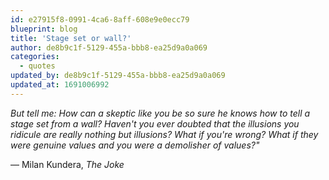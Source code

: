 ```yaml
---
id: e27915f8-0991-4ca6-8aff-608e9e0ecc79
blueprint: blog
title: 'Stage set or wall?'
author: de8b9c1f-5129-455a-bbb8-ea25d9a0a069
categories:
  - quotes
updated_by: de8b9c1f-5129-455a-bbb8-ea25d9a0a069
updated_at: 1691006992
---
```

*But tell me: How can a skeptic like you be so sure he knows how to tell a stage set from a wall? Haven't you ever doubted that the illusions you ridicule are really nothing but illusions? What if you're wrong? What if they were genuine values and you were a demolisher of values?"*

— Milan Kundera, *The Joke*